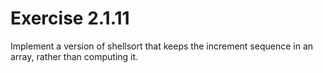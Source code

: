 # Exercise 2.1.11

Implement a version of shellsort that keeps the increment sequence in an array,
rather than computing it.